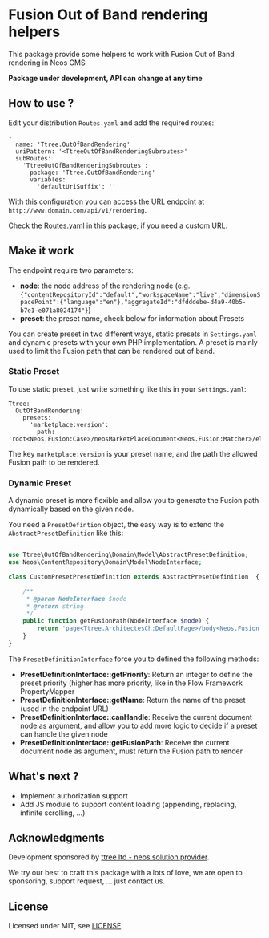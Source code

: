 # Fusion Out of Band rendering helpers

This package provide some helpers to work with Fusion Out of Band rendering in Neos CMS

**Package under development, API can change at any time**

## How to use ?

Edit your distribution ```Routes.yaml``` and add the required routes:

    -
      name: 'Ttree.OutOfBandRendering'
      uriPattern: '<TtreeOutOfBandRenderingSubroutes>'
      subRoutes:
        'TtreeOutOfBandRenderingSubroutes':
          package: 'Ttree.OutOfBandRendering'
          variables:
            'defaultUriSuffix': ''
            
With this configuration you can access the URL endpoint at ```http://www.domain.com/api/v1/rendering```.

Check the [Routes.yaml](Configuration/Routes.yaml) in this package, if you need a custom URL.
    
## Make it work

The endpoint require two parameters:

- **node**: the node address of the rendering node (e.g. `{"contentRepositoryId":"default","workspaceName":"live","dimensionSpacePoint":{"language":"en"},"aggregateId":"dfdddebe-d4a9-40b5-b7e1-e071a8024174"}`)
- **preset**: the preset name, check below for information about Presets

You can create preset in two different ways, static presets in ```Settings.yaml``` and dynamic presets with your
own PHP implementation. A preset is mainly used to limit the Fusion path that can be rendered out of band.

### Static Preset

To use static preset, just write something like this in your ```Settings.yaml```: 

    Ttree:
      OutOfBandRendering:
        presets:
          'marketplace:version':
            path: 'root<Neos.Fusion:Case>/neosMarketPlaceDocument<Neos.Fusion:Matcher>/element<Neos.MarketPlace:Package>/body<Neos.Fusion:Template>/content/main<Neos.Fusion:Array>/package<Neos.MarketPlace:Package>/versions<Neos.MarketPlace:VersionPreview>'

The key ```marketplace:version``` is your preset name, and the path the allowed Fusion path to be rendered.

### Dynamic Preset

A dynamic preset is more flexible and allow you to generate the Fusion path dynamically based on the given node.

You need a ```PresetDefintion``` object, the easy way is to extend the ```AbstractPresetDefinition``` like this:

```php

use Ttree\OutOfBandRendering\Domain\Model\AbstractPresetDefinition;
use Neos\ContentRepository\Domain\Model\NodeInterface;

class CustomPresetPresetDefinition extends AbstractPresetDefinition  {

    /**
     * @param NodeInterface $node
     * @return string
     */
    public function getFusionPath(NodeInterface $node) {
        return 'page<Ttree.ArchitectesCh:DefaultPage>/body<Neos.Fusion:Template>/content/main<Neos.Neos:PrimaryContent>/enterpriseProfile<Neos.Fusion:Matcher>/element<Ttree.ArchitectesCh:EnterpriseProfile>/reportSection<Ttree.ArchitectesCh:EnterpriseProfileSection>/content<Ttree.ArchitectesCh:ReportMenu>';
    }
}

```

The ```PresetDefinitionInterface``` force you to defined the following methods:

- **PresetDefinitionInterface::getPriority**: Return an integer to define the preset priority (higher has more priority, like in the Flow Framework PropertyMapper
- **PresetDefinitionInterface::getName**: Return the name of the preset (used in the endpoint URL)
- **PresetDefinitionInterface::canHandle**: Receive the current document node as argument, and allow you to add more logic to decide if a preset can handle the given node
- **PresetDefinitionInterface::getFusionPath**: Receive the current document node as argument, must return the Fusion path to render

## What's next ?

- Implement authorization support
- Add JS module to support content loading (appending, replacing, infinite scrolling, ...)

## Acknowledgments

Development sponsored by [ttree ltd - neos solution provider](http://ttree.ch).

We try our best to craft this package with a lots of love, we are open to
sponsoring, support request, ... just contact us.

## License

Licensed under MIT, see [LICENSE](LICENSE)
